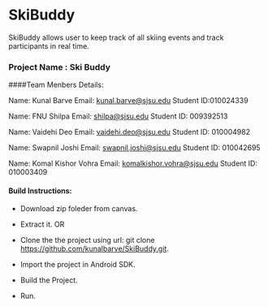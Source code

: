 # SkiBuddy
SkiBuddy allows user to keep track of all skiing events and track participants in real time.

### Project Name : Ski Buddy

####Team Menbers Details:

Name: Kunal Barve
Email: kunal.barve@sjsu.edu
Student ID:010024339

Name: FNU Shilpa
Email: shilpa@sjsu.edu
Student ID: 009392513

Name: Vaidehi Deo
Email: vaidehi.deo@sjsu.edu
Student ID: 010004982

Name: Swapnil Joshi
Email: swapnil.joshi@sjsu.edu
Student ID: 010042695

Name: Komal Kishor Vohra
Email: komalkishor.vohra@sjsu.edu
Student ID: 010003409


#### Build Instructions:

* Download zip foleder from canvas.
* Extract it. 
OR
* Clone the the project using url: git clone https://github.com/kunalbarve/SkiBuddy.git.

* Import the project in Android SDK.
* Build the Project.
* Run.
